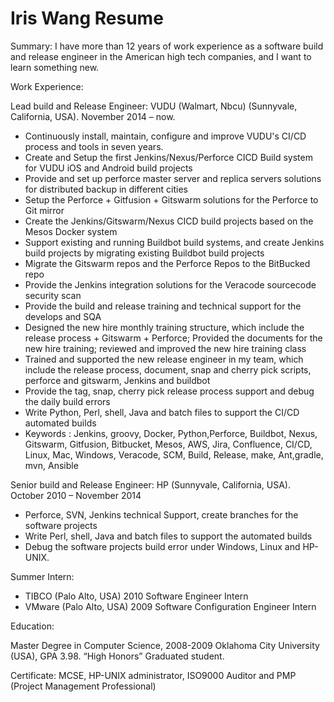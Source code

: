 # Iris Wang Resume



Summary: 
I have more than 12 years of work experience as a software build and release engineer in the American high tech companies, and I want to learn something new.
 
 
Work Experience: 

Lead build and Release Engineer: VUDU (Walmart, Nbcu) (Sunnyvale, California, USA). November 2014 – now. 
- Continuously install, maintain, configure and improve VUDU's CI/CD process and tools in seven years.
- Create and Setup the first Jenkins/Nexus/Perforce  CICD Build system for VUDU iOS and Android build projects  
- Provide and set up perforce master server and replica servers solutions for distributed backup in different cities
- Setup the Perforce + Gitfusion + Gitswarm solutions for the Perforce to Git mirror
- Create the Jenkins/Gitswarm/Nexus CICD build projects based on the Mesos Docker system
- Support existing and running Buildbot build systems, and create Jenkins build projects by migrating existing Buildbot build projects
- Migrate the Gitswarm repos  and the Perforce Repos  to the BitBucked repo
- Provide the Jenkins integration solutions for the Veracode sourcecode security scan
- Provide the build and release training and technical support for the develops and SQA
- Designed the new hire monthly training structure, which include the release process + Gitswarm + Perforce; Provided the documents for the new hire training; reviewed and improved the new hire training class
- Trained and supported the new release engineer in my team, which include the release process, document, snap and cherry pick scripts, perforce and gitswarm, Jenkins and buildbot
- Provide the tag, snap, cherry pick release process support and debug the daily build errors
- Write Python, Perl, shell, Java and batch files to support the CI/CD automated builds 
- Keywords : Jenkins, groovy, Docker, Python,Perforce, Buildbot, Nexus, Gitswarm, Gitfusion, Bitbucket, Mesos, AWS, Jira, Confluence, CI/CD, Linux, Mac, Windows, Veracode, SCM, Build, Release, make, Ant,gradle, mvn, Ansible
 
 
Senior build and Release Engineer: HP (Sunnyvale, California, USA). October 2010 – November 2014  
- Perforce, SVN, Jenkins technical Support, create branches for the software projects
- Write Perl, shell, Java and batch files to support the automated builds 
- Debug the software projects build error under Windows, Linux and HP-UNIX.
 
 
Summer Intern:

- TIBCO (Palo Alto, USA)  2010  Software Engineer Intern 
- VMware (Palo Alto, USA) 2009  Software Configuration Engineer Intern
 
 
Education: 

Master Degree in Computer Science, 2008-2009 Oklahoma City University (USA), GPA 3.98.  “High Honors” Graduated student.  

Certificate:
MCSE, HP-UNIX administrator, ISO9000 Auditor and PMP (Project Management Professional) 
